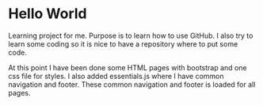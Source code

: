 # Hello World
Learning project for me. Purpose is to learn how to use GitHub. I also try to learn some coding so it is nice to have a repository where to put some code.

At this point I have been done some HTML pages with bootstrap and one css file for styles. I also added essentials.js where I have common navigation and footer. These common navigation and footer is loaded for all pages. 
